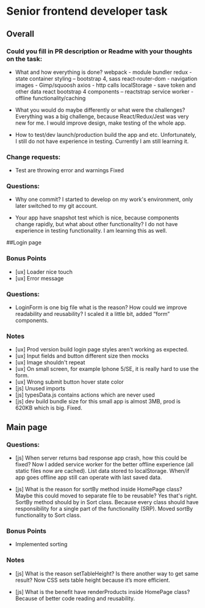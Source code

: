 # Senior frontend developer task


## Overall

### Could you fill in PR description or Readme with your thoughts on the task:

* What and how everything is done?
webpack - module bundler
redux - state container
styling – bootstrap 4, sass
react-router-dom - navigation
images - Gimp/squoosh
axios - http calls
localStorage - save token and other data
react bootstrap 4 components – reactstrap
service worker - offline functionality/caching

* What you would do maybe differently or what were the challenges?
Everything was a big challenge, because React/Redux/Jest was very new for me.
I would improve design, make testing of the whole app.

* How to test/dev launch/production build the app and etc.
Unfortunately, I still do not have experience in testing. Currently I am still learning it.

### Change requests:

* Test are throwing error and warnings
Fixed

### Questions:

* Why one commit?
I started to develop on my work's environment, only later switched to my git account.

* Your app have snapshot test which is nice, because components change rapidly, but what about other functionality?
I do not have experience in testing functionality. I am learning this as well.
 

##Login page

### Bonus Points

* [ux] Loader nice touch
* [ux] Error message

### Questions:

* LoginForm is one big file what is the reason? How could we improve readability and reusability?
I scaled it a little bit, added “form” components.

### Notes

* [ux] Prod version build login page styles aren't working as expected.
* [ux] Input fields and button different size then mocks
* [ux] Image shouldn't repeat
* [ux] On small screen, for example Iphone 5/SE, it is really hard to use the form.
* [ux] Wrong submit button hover state color
* [js] Unused imports
* [js] typesData.js contains actions which are never used
* [js] dev build bundle size for this small app is almost 3MB, prod is 620KB which is big. 
Fixed.


## Main page

### Questions:

* [js] When server returns bad response app crash, how this could be fixed?
Now I added service worker for the better offline experience (all static files now are cached). List data stored to localStorage. When/if app goes offline app still can operate with last saved data.  

* [js] What is the reason for sortBy method inside HomePage class? Maybe this could moved to separate file to be reusable?
Yes that's right. SortBy method should by in Sort class. Because every class should have responsibility for a single part of the functionality (SRP). Moved  sortBy  functionality to Sort class. 

### Bonus Points

* Implemented sorting

### Notes

* [js] What is the reason setTableHeight? Is there another way to get same result?
Now CSS sets table height because it’s more efficient.

* [js] What is the benefit have renderProducts inside HomePage class? 
Because of better code reading and reusability.
